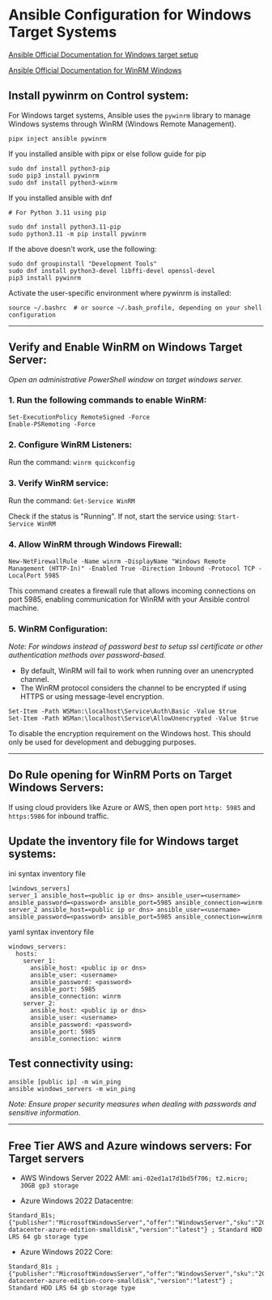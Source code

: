 # **Ansible Configuration for Windows Target Systems**

[Ansible Official Documentation for Windows target setup](https://docs.ansible.com/ansible/latest/os_guide/windows_setup.html)

[Ansible Official Documentation for WinRM Windows](https://docs.ansible.com/ansible/latest/os_guide/windows_winrm.html)

## Install pywinrm on Control system:

For Windows target systems, Ansible uses the `pywinrm` library to manage Windows systems through WinRM (Windows Remote Management).

```
pipx inject ansible pywinrm
```
If you installed ansible with pipx or else follow guide for pip

```
sudo dnf install python3-pip
sudo pip3 install pywinrm
sudo dnf install python3-winrm
```
If you installed ansible with dnf
```
# For Python 3.11 using pip

sudo dnf install python3.11-pip
sudo python3.11 -m pip install pywinrm
```
If the above doesn't work, use the following:
```
sudo dnf groupinstall "Development Tools"
sudo dnf install python3-devel libffi-devel openssl-devel
pip3 install pywinrm
```

Activate the user-specific environment where pywinrm is installed:
```
source ~/.bashrc  # or source ~/.bash_profile, depending on your shell configuration
```

---

## Verify and Enable WinRM on Windows Target Server:

*Open an administrative PowerShell window on target windows server.*

### 1. Run the following commands to enable WinRM:
```
Set-ExecutionPolicy RemoteSigned -Force
Enable-PSRemoting -Force
```

### 2. Configure WinRM Listeners:

Run the command: `winrm quickconfig`

### 3. Verify WinRM service:

Run the command: `Get-Service WinRM`

Check if the status is "Running". If not, start the service using: `Start-Service WinRM`

### 4. Allow WinRM through Windows Firewall:

```
New-NetFirewallRule -Name winrm -DisplayName "Windows Remote Management (HTTP-In)" -Enabled True -Direction Inbound -Protocol TCP -LocalPort 5985
```
This command creates a firewall rule that allows incoming connections on port 5985, enabling communication for WinRM with your Ansible control machine.

### 5. WinRM Configuration:

*Note: For windows instead of password best to setup ssl certificate or other authentication methods over password-based.*

-  By default, WinRM will fail to work when running over an unencrypted channel. 
-  The WinRM protocol considers the channel to be encrypted if using HTTPS or using message-level encryption.

```
Set-Item -Path WSMan:\localhost\Service\Auth\Basic -Value $true
Set-Item -Path WSMan:\localhost\Service\AllowUnencrypted -Value $true
```
To disable the encryption requirement on the Windows host. This should only be used for development and debugging purposes.

---


## Do Rule opening for WinRM Ports on Target Windows Servers:

If using cloud providers like Azure or AWS, then open port `http: 5985` and `https:5986` for inbound traffic.

## Update the inventory file for Windows target systems:

ini syntax inventory file
```
[windows_servers]
server_1 ansible_host=<public ip or dns> ansible_user=<username> ansible_password=<password> ansible_port=5985 ansible_connection=winrm
server_2 ansible_host=<public ip or dns> ansible_user=<username> ansible_password=<password> ansible_port=5985 ansible_connection=winrm
```

yaml syntax inventory file
```
windows_servers:
  hosts:
    server_1:
      ansible_host: <public ip or dns>
      ansible_user: <username>
      ansible_password: <password>
      ansible_port: 5985
      ansible_connection: winrm
    server_2:
      ansible_host: <public ip or dns>
      ansible_user: <username>
      ansible_password: <password>
      ansible_port: 5985
      ansible_connection: winrm
```
## Test connectivity using:
```
ansible [public ip] -m win_ping
ansible windows_servers -m win_ping
```
*Note: Ensure proper security measures when dealing with passwords and sensitive information.*

---

## Free Tier AWS and Azure windows servers: For Target servers

-  AWS Windows Server 2022 AMI: `ami-02ed1a17d1bd5f706; t2.micro; 30GB gp3 storage`

-  Azure Windows 2022 Datacentre: 
```
Standard_B1s; {"publisher":"MicrosoftWindowsServer","offer":"WindowsServer","sku":"2022-datacenter-azure-edition-smalldisk","version":"latest"} ; Standard HDD LRS 64 gb storage type 
```
-  Azure Windows 2022 Core:
```
Standard_B1s ; {"publisher":"MicrosoftWindowsServer","offer":"WindowsServer","sku":"2022-datacenter-azure-edition-core-smalldisk","version":"latest"} ; Standard HDD LRS 64 gb storage type 
```
